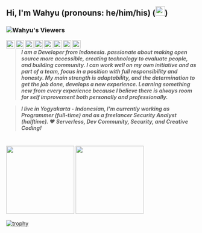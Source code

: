 ## Hi, I'm Wahyu (pronouns: he/him/his) (<img src="https://media.giphy.com/media/hvRJCLFzcasrR4ia7z/giphy.gif" width="25px">)
### ![Wahyu's Viewers](https://rushter.com/counter.svg)
<a href="https://facebook.com/warifp">
  <img align="left" alt="Wahyu's Facebook" width="22px" src="https://cdn.jsdelivr.net/npm/simple-icons@3.11.0/icons/facebook.svg" />
</a>
<a href="https://twitter.com/wahyuarifp">
  <img align="left" alt="Wahyu's Twitter" width="22px" src="https://cdn.jsdelivr.net/npm/simple-icons@v3/icons/twitter.svg" />
</a>
<a href="https://www.linkedin.com/in/warifp/">
  <img align="left" alt="Wahyu's Linkedin" width="22px" src="https://cdn.jsdelivr.net/npm/simple-icons@v3/icons/linkedin.svg" />
</a>
<a href="https://t.me/warifp">
  <img align="left" alt="Wahyu's Telegram" width="22px" src="https://cdn.jsdelivr.net/npm/simple-icons@v3/icons/telegram.svg" />
</a>
<a href="https://open.spotify.com/user/warifp">
  <img align="left" alt="Wahyu's Spotify" width="22px" src="https://cdn.jsdelivr.net/npm/simple-icons@3.11.0/icons/spotify.svg" />
</a>
<a href="https://gitlab.com/warifp">
  <img align="left" alt="Wahyu's GitLab" width="22px" src="https://cdn.jsdelivr.net/npm/simple-icons@3.11.0/icons/gitlab.svg" />
</a>
<a href="https://github.com/warifp">
  <img align="left" alt="Wahyu's GitHub" width="22px" src="https://cdn.jsdelivr.net/npm/simple-icons@3.11.0/icons/github.svg" />
</a>
<a href="https://dev.to/warifp">
  <img align="left" alt="Wahyu Arif Purnomo's DEV Profile" width="22px" src="https://d2fltix0v2e0sb.cloudfront.net/dev-badge.svg">
</a>

#
> **<em>I am a Developer from Indonesia. passionate about making open source more accessible, creating technology to evaluate people, and building community. I can work well on my own initiative and as part of a team, focus in a position with full responsibility and honesty. My main strength is adaptability, and the determination to get the job done, develops a new experience. Learning something new from every experience because I believe there is always room for self improvement both personally and professionally.</em>**


> **<em>I live in Yogyakarta - Indonesian, I'm currently working as Programmer (full-time) and as a freelancer Security Analyst (halftime). ❤ Serverless, Dev  Community, Security, and Creative Coding!
</em>** 
#

<a href="https://github.com/warifp?tab=repositories" title="Wahyu Arif Purnomo"><img height="180em" src="https://github-readme-stats.vercel.app/api/top-langs/?username=warifp&bg_color=151515&text_color=9f9f9f&title_color=fff&layout=compact" /></a>
<a href="https://github.com/warifp" title="Wahyu Arif Purnomo"><img height="180em" src="https://github-readme-stats.vercel.app/api?username=warifp&show_icons=true&theme=gradient&title_color=fff&icon_color=5C9FF0&text_color=9f9f9f&bg_color=151515" /></a>

[![trophy](https://github-profile-trophy.vercel.app/?username=warifp)](https://github.com/ryo-ma/github-profile-trophy)

<!--
**warifp/warifp** is a ✨ _special_ ✨ repository because its `README.md` (this file) appears on your GitHub profile.

Here are some ideas to get you started:

- 🔭 I’m currently working on ...
- 🌱 I’m currently learning ...
- 👯 I’m looking to collaborate on ...
- 🤔 I’m looking for help with ...
- 💬 Ask me about ...
- 📫 How to reach me: ...
- 😄 Pronouns: ...
- ⚡ Fun fact: ...
-->
